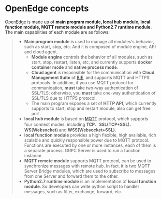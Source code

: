 # OpenEdge concepts

OpenEdge is made up of **main program module, local hub module, local function module, MQTT remote module and Python2.7 runtime module.** The main capabilities of each module are as follows:

> + **Main program module** is used to manage all modules's behavior, such as start, stop, etc. And it is composed of module engine, API and cloud agent.
>   + **Module engine** controls the behavior of all modules, such as start, stop, restart, listen, etc, and currently supports **docker container mode** and **native process mode**.
>   + **Cloud agent** is responsible for the communication with **Cloud Management Suite** of [BIE](https://cloud.baidu.com/product/bie.html), and supports MQTT and HTTPS protocols. In addition, if you use MQTT protocol for communication, **must** take two-way authentication of SSL/TLS; otherwise, you **must** take one-way authentication of SSL/TLS due to HTTPS protocol.
>   + The main program exposes a set of **HTTP API**, which currently supports to start, stop and restart module, also can get free port.
> + **local hub module** is based on [MQTT](http://docs.oasis-open.org/mqtt/mqtt/v3.1.1/os/mqtt-v3.1.1-os.html) protocol, which supports four connect modes, including **TCP**、**SSL(TCP+SSL)**、**WS(Websocket)** and **WSS(Websocket+SSL).**
> + **local function module** provides a high flexible, high available, rich scalable and quickly responsible power due to MQTT protocol. Functions are executed by one or more instances, each of them is a separate process. GRPC Server is used to run a function instance.
> + **MQTT remote module** supports MQTT protocol, can be used to synchronize messages with remote hub. In fact, it is two MQTT Server Bridge modules, which are used to subscribe to messages from one Server and forward them to the other.
> + **Python2.7 runtime module** is an implementation of **local function module**. So developers can write python script to handler messages, such as filter, exchange, forward, etc.